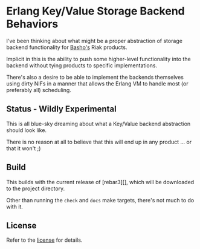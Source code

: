 # Erlang Key/Value Storage Backend Behaviors

I've been thinking about what might be a proper abstraction of storage backend functionality for [Basho's][basho] Riak products.

Implicit in this is the ability to push some higher-level functionality into the backend without tying products to specific implementations.

There's also a desire to be able to implement the backends themselves using dirty NIFs in a manner that allows the Erlang VM to handle most (or preferably all) scheduling.

## Status - Wildly Experimental

This is all blue-sky dreaming about what a Key/Value backend abstraction should look like.

There is no reason at all to believe that this will end up in any product ... or that it won't ;)

## Build

This builds with the current release of [rebar3][], which will be downloaded to the project directory.

Other than running the `check` and `docs` make targets, there's not much to do with it.

## License

Refer to the [license][] for details.


 [basho]: http://www.basho.com/
 [license]: LICENSE
